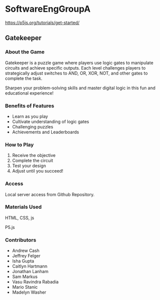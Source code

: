 # SoftwareEngGroupA

https://p5js.org/tutorials/get-started/

## Gatekeeper
### About the Game
Gatekeeper is a puzzle game where players use logic gates to manipulate circuits and achieve specific outputs. Each level challenges players to strategically adjust switches to AND, OR, XOR, NOT, and other gates to complete the task.

Sharpen your problem-solving skills and master digital logic in this fun and educational experience!

### Benefits of Features
* Learn as you play
* Cultivate understanding of logic gates
* Challenging puzzles
* Achievements and Leaderboards

### How to Play
1. Receive the objective
2. Complete the circuit
3. Test your design
4. Adjust until you succeed!


### Access
Local server access from Github Repository.

### Materials Used
HTML, CSS, js

P5.js

### Contributors
* Andrew Cash
* Jeffrey Felger
* Isha Gupta
* Caitlyn Hartmann
* Jonathan Lanham
* Sam Markus
* Vasu Ravindra Rabadia
* Mario Stanic
* Madelyn Washer
